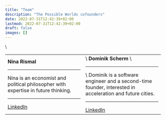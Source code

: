 ```yaml
---
title: "Team"
description: "The Possible Worlds cofounders"
date: 2022-07-31T12:42:39+02:00
lastmod: 2022-07-31T12:42:39+02:00
draft: false
images: []
---
```


<table>
<tr>
<td width='50%'>
<b>Nina Rismal</b>
<hr>
Nina is an economist and political philosopher with expertise in future thinking.
<hr>
<a href='https://www.linkedin.com/in/ninarismal/'>LinkedIn</a>
</td> 

\ <td width='50%'>
\ <b>Dominik Scherm</b>
\ <hr>
\ Dominik is a software engineer and a second-time founder, interested in acceleration and future cities.
<hr>
<a href='https://www.linkedin.com/in/dominik-thomas-scherm/'>LinkedIn</a>
</td>
</tr>
</table> 
